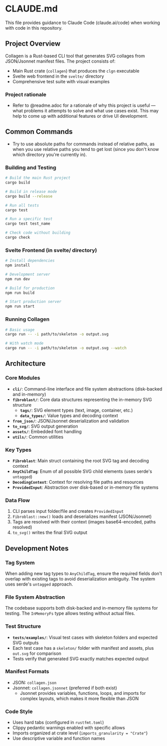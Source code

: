 # CLAUDE.md

This file provides guidance to Claude Code (claude.ai/code) when working with code in this repository.

## Project Overview

Collagen is a Rust-based CLI tool that generates SVG collages from JSON/Jsonnet manifest files. The project consists of:

- Main Rust crate (`collagen`) that produces the `clgn` executable
- Svelte web frontend in the `svelte/` directory
- Comprehensive test suite with visual examples

### Project rationale

- Refer to @readme.adoc for a rationale of why this project is useful — what problems it
  attempts to solve and what use cases exist. This may help to come up with additional
  features or drive UI development.

## Common Commands

- Try to use absolute paths for commands instead of relative paths, as when you use
  relative paths you tend to get lost (since you don't know which directory you're
  currently in).

### Building and Testing

```bash
# Build the main Rust project
cargo build

# Build in release mode
cargo build --release

# Run all tests
cargo test

# Run a specific test
cargo test test_name

# Check code without building
cargo check
```

### Svelte Frontend (in svelte/ directory)

```bash
# Install dependencies
npm install

# Development server
npm run dev

# Build for production
npm run build

# Start production server
npm run start
```

### Running Collagen

```bash
# Basic usage
cargo run -- -i path/to/skeleton -o output.svg

# With watch mode
cargo run -- -i path/to/skeleton -o output.svg --watch
```

## Architecture

### Core Modules

- **`cli/`**: Command-line interface and file system abstractions (disk-backed and in-memory)
- **`fibroblast/`**: Core data structures representing the in-memory SVG structure
  - **`tags/`**: SVG element types (text, image, container, etc.)
  - **`data_types/`**: Value types and decoding context
- **`from_json/`**: JSON/Jsonnet deserialization and validation
- **`to_svg/`**: SVG output generation
- **`assets/`**: Embedded font handling
- **`utils/`**: Common utilities

### Key Types

- **`Fibroblast`**: Main struct containing the root SVG tag and decoding context
- **`AnyChildTag`**: Enum of all possible SVG child elements (uses serde's `untagged`)
- **`DecodingContext`**: Context for resolving file paths and resources
- **`ProvidedInput`**: Abstraction over disk-based or in-memory file systems

### Data Flow

1. CLI parses input folder/file and creates `ProvidedInput`
2. `Fibroblast::new()` loads and deserializes manifest (JSON/Jsonnet)
3. Tags are resolved with their context (images base64-encoded, paths resolved)
4. `to_svg()` writes the final SVG output

## Development Notes

### Tag System

When adding new tag types to `AnyChildTag`, ensure the required fields don't overlap with existing tags to avoid deserialization ambiguity. The system uses serde's `untagged` approach.

### File System Abstraction

The codebase supports both disk-backed and in-memory file systems for testing. The `InMemoryFs` type allows testing without actual files.

### Test Structure

- **`tests/examples/`**: Visual test cases with skeleton folders and expected SVG outputs
- Each test case has a `skeleton/` folder with manifest and assets, plus `out.svg` for comparison
- Tests verify that generated SVG exactly matches expected output

### Manifest Formats

- JSON: `collagen.json`
- Jsonnet: `collagen.jsonnet` (preferred if both exist)
  - Jsonnet provides variables, functions, loops, and imports for complex layouts, which
    makes it more flexible than JSON

### Code Style

- Uses hard tabs (configured in `rustfmt.toml`)
- Clippy pedantic warnings enabled with specific allows
- Imports organized at crate level (`imports_granularity = "Crate"`)
- Use descriptive variable and function names
